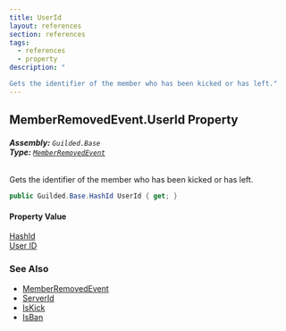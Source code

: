 ```yaml
---
title: UserId
layout: references
section: references
tags:
  - references
  - property
description: "

Gets the identifier of the member who has been kicked or has left."
---
```


## MemberRemovedEvent.UserId Property
###### **Assembly:** `Guilded.Base`<br/>**Type:** [`MemberRemovedEvent`](MemberRemovedEvent 'Guilded.Base.Events.MemberRemovedEvent')

Gets the identifier of the member who has been kicked or has left.

```csharp
public Guilded.Base.HashId UserId { get; }
```

#### Property Value
[HashId](HashId 'Guilded.Base.HashId')  
[User ID](UserSummary.Id 'Guilded.Base.Users.UserSummary.Id')

### See Also
- [MemberRemovedEvent](MemberRemovedEvent 'Guilded.Base.Events.MemberRemovedEvent')
- [ServerId](MemberRemovedEvent.ServerId 'Guilded.Base.Events.MemberRemovedEvent.ServerId')
- [IsKick](MemberRemovedEvent.IsKick 'Guilded.Base.Events.MemberRemovedEvent.IsKick')
- [IsBan](MemberRemovedEvent.IsBan 'Guilded.Base.Events.MemberRemovedEvent.IsBan')